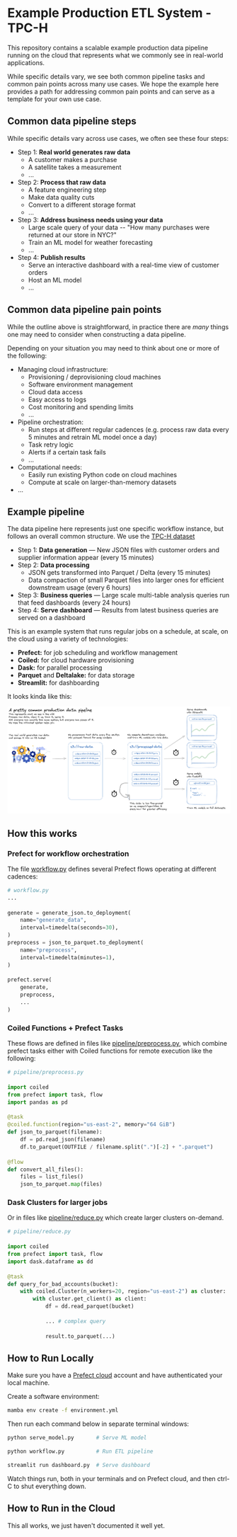 Example Production ETL System - TPC-H
=====================================

This repository contains a scalable example production data pipeline running on the cloud that represents what we commonly see in real-world applications.

While specific details vary, we see both common pipeline tasks and common pain points across many use cases. We hope the example here provides a path for addressing common pain points and can serve as a template for your own use case.


## Common data pipeline steps

While specific details vary across use cases, we often see these four steps:

- Step 1: **Real world generates raw data**
    - A customer makes a purchase
    - A satellite takes a measurement
    - ...
- Step 2: **Process that raw data**
    - A feature engineering step
    - Make data quality cuts
    - Convert to a different storage format
    - ...
- Step 3: **Address business needs using your data**
    - Large scale query of your data -- "How many purchases were returned at our store in NYC?"
    - Train an ML model for weather forecasting
    - ...
- Step 4: **Publish results**
    - Serve an interactive dashboard with a real-time view of customer orders
    - Host an ML model
    - ...


## Common data pipeline pain points

While the outline above is straightforward, in practice there are _many_ things one may need to consider when constructing a data pipeline.

Depending on your situation you may need to think about one or more of the following:

- Managing cloud infrastructure:
    - Provisioning / deprovisioning cloud machines
    - Software environment management
    - Cloud data access
    - Easy access to logs
    - Cost monitoring and spending limits
    - ...
- Pipeline orchestration:
    - Run steps at different regular cadences (e.g. process raw data every 5 minutes and retrain ML model once a day)
    - Task retry logic
    - Alerts if a certain task fails
    - ...
- Computational needs:
    - Easily run existing Python code on cloud machines
    - Compute at scale on larger-than-memory datasets
- ...


## Example pipeline

The data pipeline here represents just one specific workflow instance, but follows an overall common structure. We use the [TPC-H dataset](https://www.tpc.org/tpch/) 

- Step 1: **Data generation** &mdash; New JSON files with customer orders and supplier information appear (every 15 minutes)
- Step 2: **Data processing**
    - JSON gets transformed into Parquet / Delta (every 15 minutes)
    - Data compaction of small Parquet files into larger ones for efficient downstream usage (every 6 hours)
- Step 3: **Business queries** &mdash; Large scale multi-table analysis queries run that feed dashboards (every 24 hours)
- Step 4: **Serve dashboard** &mdash; Results from latest business queries are served on a dashboard

This is an example system that runs regular jobs on a schedule, at scale, on
the cloud using a variety of technologies:

-  **Prefect:** for job scheduling and workflow management
-  **Coiled:** for cloud hardware provisioning
-  **Dask:** for parallel processing
-  **Parquet** and **Deltalake:** for data storage
-  **Streamlit:** for dashboarding

It looks kinda like this:

![ETL Pipeline](images/excalidraw.png)

How this works
--------------

### Prefect for workflow orchestration

The file [workflow.py](workflow.py) defines several Prefect flows operating at
different cadences:

```python
# workflow.py
...

generate = generate_json.to_deployment(
    name="generate_data",
    interval=timedelta(seconds=30),
)
preprocess = json_to_parquet.to_deployment(
    name="preprocess",
    interval=timedelta(minutes=1),
)

prefect.serve(
    generate,
    preprocess,
    ...
)
```

### Coiled Functions + Prefect Tasks

These flows are defined in files like [pipeline/preprocess.py](pipeline/preprocess.py), which combine prefect tasks either with Coiled functions for remote execution like the following:

```python
# pipeline/preprocess.py

import coiled
from prefect import task, flow
import pandas as pd

@task
@coiled.function(region="us-east-2", memory="64 GiB")
def json_to_parquet(filename):
    df = pd.read_json(filename)
    df.to_parquet(OUTFILE / filename.split(".")[-2] + ".parquet")

@flow
def convert_all_files():
    files = list_files()
    json_to_parquet.map(files)
```

### Dask Clusters for larger jobs

Or in files like [pipeline/reduce.py](pipeline/reduce.py) which create larger
clusters on-demand.

```python
# pipeline/reduce.py

import coiled
from prefect import task, flow
import dask.dataframe as dd

@task
def query_for_bad_accounts(bucket):
    with coiled.Cluster(n_workers=20, region="us-east-2") as cluster:
        with cluster.get_client() as client:
            df = dd.read_parquet(bucket)

            ... # complex query

            result.to_parquet(...)
```

How to Run Locally
------------------

Make sure you have a [Prefect cloud](https://www.prefect.io/cloud) account and have authenticated your local machine.

Create a software environment:

```bash
mamba env create -f environment.yml
```

Then run each command below in separate terminal windows:

```bash
python serve_model.py       # Serve ML model
```
```bash
python workflow.py          # Run ETL pipeline
```
```bash
streamlit run dashboard.py  # Serve dashboard
```

Watch things run, both in your terminals and on Prefect cloud, and then ctrl-C to shut everything down.

How to Run in the Cloud
-----------------------

This all works, we just haven't documented it well yet.
    
